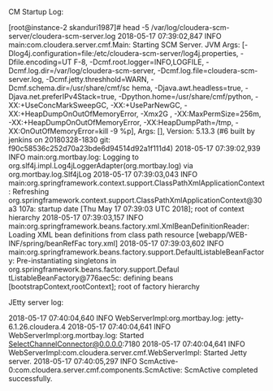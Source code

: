 
CM Startup Log:

[root@instance-2 skanduri1987]# head -5 /var/log/cloudera-scm-server/cloudera-scm-server.log 
2018-05-17 07:39:02,847 INFO main:com.cloudera.server.cmf.Main: Starting SCM Server. JVM Args: [-Dlog4j.configuration=file:/etc/cloudera-scm-server/log4j.properties, -Dfile.encoding=UT
F-8, -Dcmf.root.logger=INFO,LOGFILE, -Dcmf.log.dir=/var/log/cloudera-scm-server, -Dcmf.log.file=cloudera-scm-server.log, -Dcmf.jetty.threshhold=WARN, -Dcmf.schema.dir=/usr/share/cmf/sc
hema, -Djava.awt.headless=true, -Djava.net.preferIPv4Stack=true, -Dpython.home=/usr/share/cmf/python, -XX:+UseConcMarkSweepGC, -XX:+UseParNewGC, -XX:+HeapDumpOnOutOfMemoryError, -Xmx2G
, -XX:MaxPermSize=256m, -XX:+HeapDumpOnOutOfMemoryError, -XX:HeapDumpPath=/tmp, -XX:OnOutOfMemoryError=kill -9 %p], Args: [], Version: 5.13.3 (#6 built by jenkins on 20180328-1830 git:
 f90c58536c252d70a23bde6d94514d92a1f111d4)
2018-05-17 07:39:02,939 INFO main:org.mortbay.log: Logging to org.slf4j.impl.Log4jLoggerAdapter(org.mortbay.log) via org.mortbay.log.Slf4jLog
2018-05-17 07:39:03,043 INFO main:org.springframework.context.support.ClassPathXmlApplicationContext: Refreshing org.springframework.context.support.ClassPathXmlApplicationContext@30a3
107a: startup date [Thu May 17 07:39:03 UTC 2018]; root of context hierarchy
2018-05-17 07:39:03,157 INFO main:org.springframework.beans.factory.xml.XmlBeanDefinitionReader: Loading XML bean definitions from class path resource [webapp/WEB-INF/spring/beanRefFac
tory.xml]
2018-05-17 07:39:03,602 INFO main:org.springframework.beans.factory.support.DefaultListableBeanFactory: Pre-instantiating singletons in org.springframework.beans.factory.support.Defaul
tListableBeanFactory@776aec5c: defining beans [bootstrapContext,rootContext]; root of factory hierarchy


JEtty server log:

2018-05-17 07:40:04,640 INFO WebServerImpl:org.mortbay.log: jetty-6.1.26.cloudera.4
2018-05-17 07:40:04,641 INFO WebServerImpl:org.mortbay.log: Started SelectChannelConnector@0.0.0.0:7180
2018-05-17 07:40:04,641 INFO WebServerImpl:com.cloudera.server.cmf.WebServerImpl: Started Jetty server.
2018-05-17 07:40:05,297 INFO ScmActive-0:com.cloudera.server.cmf.components.ScmActive: ScmActive completed successfully.

